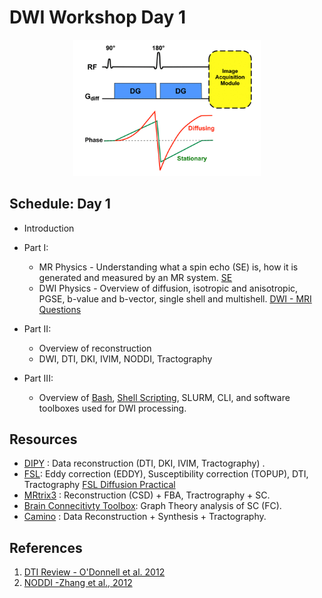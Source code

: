 # DWI Workshop Day 1


<p align='center'>
   <img src="../images/PGSE.gif" alt="Tracts" width="300"/>
</p>


## Schedule: Day 1 

* Introduction 

* Part I: 
	* MR Physics - Understanding what a spin echo (SE) is, how it is generated and measured by an MR system. [SE](https://mriquestions.com/spin-echo1.html)
	* DWI Physics - Overview of diffusion, isotropic and anisotropic, PGSE, b-value and b-vector, single shell and multishell. [DWI - MRI Questions](https://mriquestions.com/diffusion-basic.html)

* Part II:
	* Overview of reconstruction
	* DWI, DTI, DKI, IVIM, NODDI, Tractography

* Part III: 
	* Overview of [Bash](https://www.youtube.com/watch?v=oxuRxtrO2Ag&ab_channel=JoeCollins), [Shell Scripting](https://www.youtube.com/watch?v=dW3oYQbNFyI&list=PLS1QulWo1RIYmaxcEqw5JhK3b-6rgdWO_&index=12&ab_channel=ProgrammingKnowledge), SLURM, CLI, and software toolboxes used for DWI processing.
	

## Resources 

* [DIPY](https://dipy.org) : Data reconstruction (DTI, DKI, IVIM, Tractography) .
* [FSL](https://fsl.fmrib.ox.ac.uk/fsl/fslwiki/FDT/UserGuide):  Eddy correction (EDDY), Susceptibility correction (TOPUP), DTI, Tractography [FSL Diffusion Practical](https://fsl.fmrib.ox.ac.uk/fslcourse/2019_Beijing/lectures/FDT/fdt1.html)
* [MRtrix3](https://www.mrtrix.org/) : Reconstruction (CSD) + FBA, Tractrography + SC.
* [Brain Connecitivty Toolbox](https://sites.google.com/site/bctnet/): Graph Theory analysis of SC (FC).
* [Camino](http://camino.cs.ucl.ac.uk/) : Data Reconstruction + Synthesis + Tractography.

## References
1. [DTI Review - O'Donnell et al. 2012](https://www.ncbi.nlm.nih.gov/pmc/articles/PMC3163395/)
2. [NODDI -Zhang et al., 2012](https://www.sciencedirect.com/science/article/pii/S1053811912003539?via%3Dihub)
